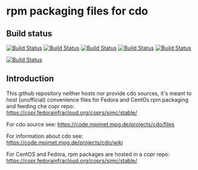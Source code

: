 # rpm packaging files for cdo


## Build status

[![Build Status](https://badges.herokuapp.com/travis/ARPA-SIMC/cdo-rpm?branch=master&env=DOCKER_IMAGE=centos:7&label=centos7)](https://travis-ci.org/ARPA-SIMC/cdo-rpm)
[![Build Status](https://badges.herokuapp.com/travis/ARPA-SIMC/cdo-rpm?branch=master&env=DOCKER_IMAGE=centos:8&label=centos8)](https://travis-ci.org/ARPA-SIMC/cdo-rpm)
[![Build Status](https://badges.herokuapp.com/travis/ARPA-SIMC/cdo-rpm?branch=master&env=DOCKER_IMAGE=fedora:31&label=fedora31)](https://travis-ci.org/ARPA-SIMC/cdo-rpm)
[![Build Status](https://badges.herokuapp.com/travis/ARPA-SIMC/cdo-rpm?branch=master&env=DOCKER_IMAGE=fedora:32&label=fedora32)](https://travis-ci.org/ARPA-SIMC/cdo-rpm)
[![Build Status](https://badges.herokuapp.com/travis/ARPA-SIMC/cdo-rpm?branch=master&env=DOCKER_IMAGE=fedora:rawhide&label=fedorarawhide)](https://travis-ci.org/ARPA-SIMC/cdo-rpm)

[![Build Status](https://copr.fedorainfracloud.org/coprs/simc/stable/package/cdo/status_image/last_build.png)](https://copr.fedorainfracloud.org/coprs/simc/stable/package/cdo/)

## Introduction

This github repository neither hosts nor provide cdo sources, it's meant to
host (unofficial) convenience files for Fedora and CentOs rpm packaging and
feeding che copr repo: https://copr.fedorainfracloud.org/coprs/simc/stable/

For cdo source see: https://code.mpimet.mpg.de/projects/cdo/files

For information about cdo see: https://code.mpimet.mpg.de/projects/cdo/wiki

For CentOS and Fedora, rpm packages are hosted in a copr repo:
https://copr.fedorainfracloud.org/coprs/simc/stable/
